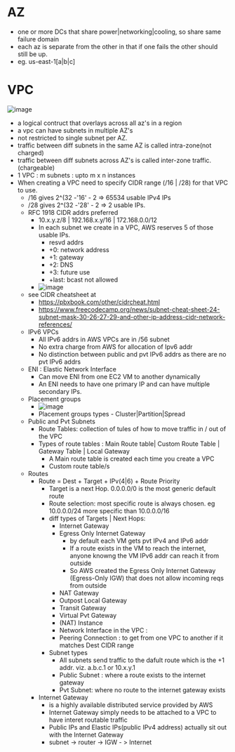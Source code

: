 # AZ
- one or more DCs that share power|networking|cooling, so share same failure domain
- each az is separate from the other in that if one fails the other should still be up.
- eg. us-east-1[a|b|c]

# VPC
![image](https://user-images.githubusercontent.com/466385/230110176-bb24d609-d711-4e3b-abe2-f285f32f03c4.png)

- a logical contruct that overlays across all az's in a region
- a vpc can have subnets in multiple AZ's
- not restricted to single subnet per AZ.
- traffic between diff subnets in the same AZ is called intra-zone(not charged)
- traffic between diff subnets across AZ's is called inter-zone traffic.(chargeable)
- 1 VPC : m subnets : upto m x n instances
- When creating a VPC need to specify CIDR range (/16 | /28) for that VPC to use.
  - /16 gives 2^(32 -'16' - 2 => 65534 usable IPv4 IPs
  - /28 gives 2^(32 -'28' - 2 => 2 usable IPs.
  - RFC 1918 CIDR addrs preferred
    - 10.x.y.z/8 | 192.168.x.y/16 | 172.168.0.0/12
    - In each subnet we create in a VPC, AWS reserves 5 of those usable IPs.    
      - resvd addrs
      - +0: network address
      - +1: gateway
      - +2: DNS
      - +3: future use
      - +last: bcast not allowed
    - ![image](https://user-images.githubusercontent.com/466385/230108842-43cea789-bfbc-4f4d-ad4e-ea4771745632.png)
  - see CIDR cheatsheet at 
    - https://pbxbook.com/other/cidrcheat.html
    - https://www.freecodecamp.org/news/subnet-cheat-sheet-24-subnet-mask-30-26-27-29-and-other-ip-address-cidr-network-references/
  - IPv6 VPCs
    - All IPv6 addrs in AWS VPCs are in /56 subnet
    - No extra charge from AWS for allocation of Ipv6 addr
    - No distinction between public and pvt IPv6 addrs as there are no pvt IPv6 addrs
  - ENI : Elastic Network Interface
    - Can move ENI from one EC2 VM to another dynamically
    - An ENI needs to have one primary IP and can have multiple secondary IPs.
  - Placement groups
    - ![image](https://user-images.githubusercontent.com/466385/230322408-87bbee1f-271e-4665-b322-0026e49dcb1f.png)
    - Placement groups types - Cluster|Partition|Spread
  - Public and Pvt Subnets
    - Route Tables: collection of tules of how to move traffic in / out of the VPC
    - Types of route tables : Main Route table| Custom Route Table | Gateway Table | Local Gateway
      - A Main route table is created each time you create a VPC
      - Custom route table/s
   - Routes
     - Route = Dest + Target + IPv(4|6) + Route Priority
       - Target is a next Hop. 0.0.0.0/0 is the most generic default route
       - Route selection: most specific route is always chosen. eg 10.0.0.0/24 more specific than 10.0.0.0/16
       - diff types of Targets | Next Hops:
         - Internet Gateway
         - Egress Only Internet Gateway
           - by default each VM gets pvt IPv4 and IPv6 addr
           - If a route exists in the VM to reach the internet, anyone knowng the VM IPv6 addr can reach it from outside
           - So AWS created the Egress Only Internet Gateway (Egress-Only IGW) that does not allow incoming reqs from outside
         - NAT Gateway
         - Outpost Local Gateway
         - Transit Gateway
         - Virtual Pvt Gateway
         - (NAT) Instance
         - Network Interface in the VPC : 
         - Peering Connection : to get from one VPC to another if it matches Dest CIDR range
       - Subnet types
         - All subnets send traffic to the dafult route which is the +1 addr. viz. a.b.c.1 or 10.x.y.1  
         - Public Subnet : where a route exists to the internet gateway
         - Pvt Subnet: where no route to the internet gateway exists   
      - Internet Gateway
        - is a highly available distributed service provided by AWS
        - Internet Gateway simply needs to be attached to a VPC to have interet routable traffic
        - Public IPs and Elastic IPs(public IPv4 address) actually sit out with the Internet Gateway
        - subnet -> router -> IGW - > Internet
